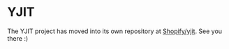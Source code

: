 YJIT
====

The YJIT project has moved into its own repository at [Shopify/yjit](https://github.com/Shopify/yjit). See you there :)
